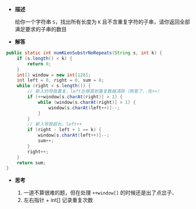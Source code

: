 
-  **描述**

	给你一个字符串 `S`，找出所有长度为 `K` 且不含重复字符的子串，请你返回全部满足要求的子串的数目

-  **解答**

```java
public static int numKLenSubstrNoRepeats(String s, int k) {  
    if (s.length() < k) {  
        return 0;  
    }  
    int[] window = new int[128];  
    int left = 0, right = 0, sum = 0;  
    while (right < s.length()) {
        // 新入的导致重复，left左移直到重复数据清除（煞笔了..先++）  
        if (++window[s.charAt(right)] > 1) {  
            while (window[s.charAt(right)] > 1) {  
                window[s.charAt(left++)]--;  
            }
        }
        // 新入导致超长，left++  
        if (right - left + 1 == k) {  
            window[s.charAt(left++)]--;  
            sum++;  
        }
        right++;  
    }  
    return sum;  
}

```


-  **思考**

	1.  一道不算很难的题，但在处理 `++window[]` 的时候还是出了点岔子、
	2.  左右指针 + int[] 记录重复次数
	